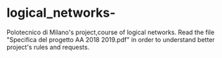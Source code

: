 # logical_networks-
Polotecnico di Milano's project,course of logical networks. Read the file "Specifica del progetto AA 2018 2019.pdf" in order to understand better project's rules and requests.
